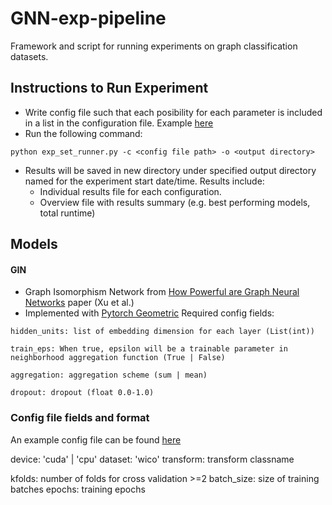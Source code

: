 # GNN-exp-pipeline

Framework and script for running experiments on graph classification datasets.
## Instructions to Run Experiment
 - Write config file such that each posibility for each parameter is included in a list in the configuration file. Example [here](https://github.com/mperozek11/GNN-exp-pipeline/blob/main/config/top_level_experiment.yml)
 - Run the following command: 

 `python exp_set_runner.py -c <config file path> -o <output directory>`

 - Results will be saved in new directory under specified output directory named for the experiment start date/time. Results include:
    - Individual results file for each configuration.
    - Overview file with results summary (e.g. best performing models, total runtime)

## Models

#### GIN
 - Graph Isomorphism Network from [How Powerful are Graph Neural Networks](https://arxiv.org/pdf/1810.00826.pdf) paper (Xu et al.)
 - Implemented with [Pytorch Geometric](https://pytorch-geometric.readthedocs.io/en/latest/index.html)
Required config fields:

`hidden_units: list of embedding dimension for each layer (List(int))`

`train_eps: When true, epsilon will be a trainable parameter in neighborhood aggregation function (True | False)`

`aggregation: aggregation scheme (sum | mean)`

`dropout: dropout (float 0.0-1.0)`

### Config file fields and format

An example config file can be found [here](https://github.com/mperozek11/GNN-exp-pipeline/blob/main/config/test_config.yml)

device: 'cuda' | 'cpu'
dataset: 'wico'
transform: transform classname

kfolds: number of folds for cross validation >=2
batch_size: size of training batches
epochs: training epochs


